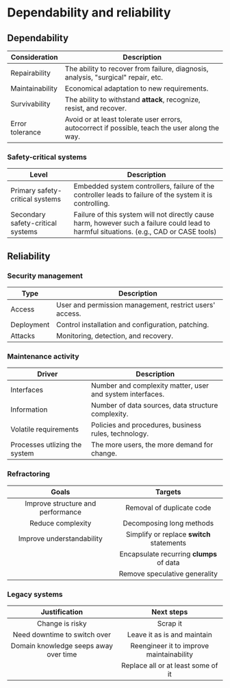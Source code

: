 # Dependability and reliability

## Dependability

Consideration | Description
--- | ---
Repairability | The ability to recover from failure, diagnosis, analysis, "surgical" repair, etc.
Maintainability | Economical adaptation to new requirements.
Survivability | The ability to withstand **attack**, recognize, resist, and recover.
Error tolerance | Avoid or at least tolerate user errors, autocorrect if possible, teach the user along the way.

### Safety-critical systems

Level | Description
--- | ---
Primary safety-critical systems | Embedded system controllers, failure of the controller leads to failure of the system it is controlling.
Secondary safety-critical systems | Failure of this system will not directly cause harm, however such a failure could lead to harmful situations. (e.g., CAD or CASE tools)

## Reliability

### Security management

Type | Description
--- | ---
Access | User and permission management, restrict users' access.
Deployment | Control installation and configuration, patching.
Attacks | Monitoring, detection, and recovery.

### Maintenance activity

Driver | Description
--- | ---
Interfaces | Number and complexity matter, user and system interfaces.
Information | Number of data sources, data structure complexity.
Volatile requirements | Policies and procedures, business rules, technology.
Processes utlizing the system | The more users, the more demand for change.

### Refractoring

Goals | Targets
:---: | :---:
Improve structure and performance | Removal of duplicate code
Reduce complexity | Decomposing long methods
Improve understandability | Simplify or replace **switch** statements
| | Encapsulate recurring **clumps** of data
| | Remove speculative generality

### Legacy systems

Justification | Next steps
:---: | :---:
Change is risky | Scrap it
Need downtime to switch over | Leave it as is and maintain
Domain knowledge seeps away over time | Reengineer it to improve maintainability
| | Replace all or at least some of it
